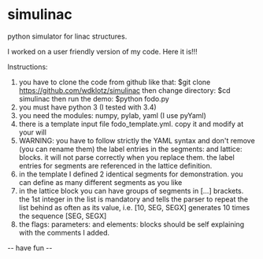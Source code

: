 # simulinac
python simulator for linac structures.

I worked on a user friendly version of my code. Here it is!!!

Instructions:
1) you have to clone the code from github like that:
$git clone https://github.com/wdklotz/simulinac
then change directory:
$cd simulinac
then run the demo:
$python fodo.py
2) you must have python 3 (I tested with 3.4)
3) you need the modules: numpy, pylab, yaml (I use pyYaml)
4) there is a template input file fodo_template.yml. copy it and modify at your will
5) WARNING: you have to follow strictly the YAML syntax and don't remove (you can rename them) the label entries in the segments: and lattice: blocks. it will not parse correctly when you replace them. the label entries for segments are referenced in the lattice definition.
6) in the template I defined 2 identical segments for demonstration. you can define as many different segments as you like
7) in the lattice block you can have groups of segments in [...] brackets. the 1st integer in the list is mandatory and tells the parser to repeat the list behind as often as its value, i.e.  [10, SEG, SEGX] generates 10 times the sequence [SEG, SEGX]
8) the flags: parameters: and elements: blocks should be self explaining with the comments I added.

-- have fun --
